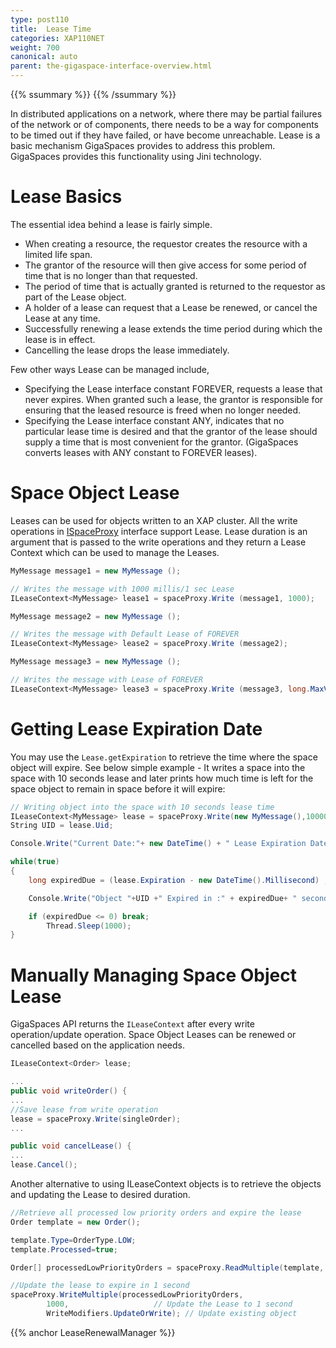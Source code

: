 ```yaml
---
type: post110
title:  Lease Time
categories: XAP110NET
weight: 700
canonical: auto
parent: the-gigaspace-interface-overview.html
---
```


{{% ssummary %}} {{% /ssummary %}}



In distributed applications on a network, where there may be partial failures of the network or of components, there needs to be a way for components to be timed out if they have failed, or have become unreachable. Lease is a basic mechanism GigaSpaces provides to address this problem. GigaSpaces provides this functionality using Jini technology.

# Lease Basics

The essential idea behind a lease is fairly simple.

- When creating a resource, the requestor creates the resource with a  limited life span.
- The grantor of the resource will then give access for some period of time that is no longer than that requested.
- The period of time that is actually granted is returned to the requestor as part of the Lease object.
- A holder of a lease can request that a Lease be renewed, or cancel the Lease at any time.
- Successfully renewing a lease extends the time period during which the lease is in effect.
- Cancelling the lease drops the lease immediately.

Few other ways Lease can be managed include,

- Specifying the Lease interface constant FOREVER, requests a lease that never expires. When granted such a lease, the grantor is responsible for ensuring that the leased resource is freed when no longer needed.
- Specifying the Lease interface constant ANY, indicates that no particular lease time is desired and that the grantor of the lease should supply a time that is most convenient for the grantor. (GigaSpaces converts leases with ANY constant to FOREVER leases).

# Space Object Lease

Leases can be used for objects written to an XAP cluster. All the write operations in [ISpaceProxy]({{%api-dotnetdoc%}}/T_GigaSpaces_Core_ISpaceProxy.htm) interface support Lease. Lease duration is an argument that is passed to the write operations and they return a Lease Context which can be used to manage the Leases.


```csharp
MyMessage message1 = new MyMessage ();

// Writes the message with 1000 millis/1 sec Lease
ILeaseContext<MyMessage> lease1 = spaceProxy.Write (message1, 1000);

MyMessage message2 = new MyMessage ();

// Writes the message with Default Lease of FOREVER
ILeaseContext<MyMessage> lease2 = spaceProxy.Write (message2);

MyMessage message3 = new MyMessage ();

// Writes the message with Lease of FOREVER
ILeaseContext<MyMessage> lease3 = spaceProxy.Write (message3, long.MaxValue);
```

# Getting Lease Expiration Date

You may use the `Lease.getExpiration` to retrieve the time where the space object will expire. See below simple example - It writes a space into the space with 10 seconds lease and later prints how much time is left for the space object to remain in space before it will expire:


```csharp
// Writing object into the space with 10 seconds lease time
ILeaseContext<MyMessage> lease = spaceProxy.Write(new MyMessage(),10000);
String UID = lease.Uid;

Console.Write("Current Date:"+ new DateTime() + " Lease Expiration Date:" + new DateTime(lease.Expiration));

while(true)
{
    long expiredDue = (lease.Expiration - new DateTime().Millisecond) ;

	Console.Write("Object "+UID +" Expired in :" + expiredDue+ " seconds");

	if (expiredDue <= 0) break;
	    Thread.Sleep(1000);
}
```

# Manually Managing Space Object Lease

GigaSpaces API returns the `ILeaseContext` after every write operation/update operation. Space Object Leases can be renewed or cancelled based on the application needs.


```csharp
ILeaseContext<Order> lease;

...
public void writeOrder() {
...
//Save lease from write operation
lease = spaceProxy.Write(singleOrder);
...

public void cancelLease() {
...
lease.Cancel();
```

Another alternative to using ILeaseContext objects is to retrieve the objects and updating the Lease to desired duration.


```csharp
//Retrieve all processed low priority orders and expire the lease
Order template = new Order();

template.Type=OrderType.LOW;
template.Processed=true;

Order[] processedLowPriorityOrders = spaceProxy.ReadMultiple(template, 1000);

//Update the lease to expire in 1 second
spaceProxy.WriteMultiple(processedLowPriorityOrders,
		1000,					// Update the Lease to 1 second
		WriteModifiers.UpdateOrWrite); // Update existing object
```

{{% anchor LeaseRenewalManager %}}

